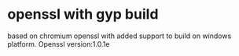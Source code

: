 openssl with gyp build
======================
based on chromium openssl with added support to build on windows platform. Openssl version:1.0.1e
